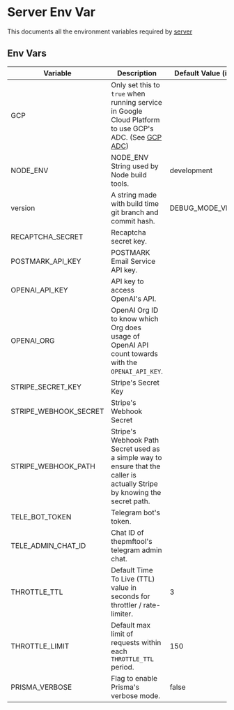 # Server Env Var
This documents all the environment variables required by [server](../server/)


## Env Vars
| Variable              | Description                                                                                                                | Default Value (if any) |
| --------------------- | -------------------------------------------------------------------------------------------------------------------------- | ---------------------- |
| GCP                   | Only set this to `true` when running service in Google Cloud Platform to use GCP's ADC. (See [GCP ADC](./GCP%20ADC.md))    |                        |
| NODE_ENV              | NODE_ENV String used by Node build tools.                                                                                  | development            |
| version               | A string made with build time git branch and commit hash.                                                                  | DEBUG_MODE_VERSION     |
| RECAPTCHA_SECRET      | Recaptcha secret key.                                                                                                      |                        |
| POSTMARK_API_KEY      | POSTMARK Email Service API key.                                                                                            |                        |
| OPENAI_API_KEY        | API key to access OpenAI's API.                                                                                            |                        |
| OPENAI_ORG            | OpenAI Org ID to know which Org does usage of OpenAI API count towards with the `OPENAI_API_KEY`.                          |                        |
| STRIPE_SECRET_KEY     | Stripe's Secret Key                                                                                                        |                        |
| STRIPE_WEBHOOK_SECRET | Stripe's Webhook Secret                                                                                                    |                        |
| STRIPE_WEBHOOK_PATH   | Stripe's Webhook Path Secret used as a simple way to ensure that the caller is actually Stripe by knowing the secret path. |                        |
| TELE_BOT_TOKEN        | Telegram bot's token.                                                                                                      |                        |
| TELE_ADMIN_CHAT_ID    | Chat ID of thepmftool's telegram admin chat.                                                                               |                        |
| THROTTLE_TTL          | Default Time To Live (TTL) value in seconds for throttler / rate-limiter.                                                  | 3                      |
| THROTTLE_LIMIT        | Default max limit of requests within each `THROTTLE_TTL` period.                                                           | 150                    |
| PRISMA_VERBOSE        | Flag to enable Prisma's verbose mode.                                                                                      | false                  |

